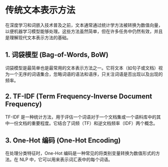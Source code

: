 # 传统文本表示方法

在深度学习和词嵌入技术普及之前，文本通常通过统计学方法被转换为数值向量，以便机器学习模型能够处理。这些方法虽然简单，但在许多任务中仍然有效，并且是理解现代文本表示方法的基础。

## 1. 词袋模型 (Bag-of-Words, BoW)

词袋模型是最简单也是最常用的文本表示方法之一。它将文本（如句子或文档）视为一个无序的词语集合，忽略词语的语法和语序，只关注词语是否出现以及出现的频率。

## 2. TF-IDF (Term Frequency-Inverse Document Frequency)

TF-IDF 是一种统计方法，用于评估一个词语对于一个文档集或一个语料库中的其中一份文档的重要程度。它结合了词频（TF）和逆文档频率（IDF）两个概念。

## 3. One-Hot 编码 (One-Hot Encoding)

在处理分类特征时，One-Hot 编码是一种常见的将类别变量转换为数值形式的方法。在 NLP 中，它可以用来表示词汇表中的每个词语。
